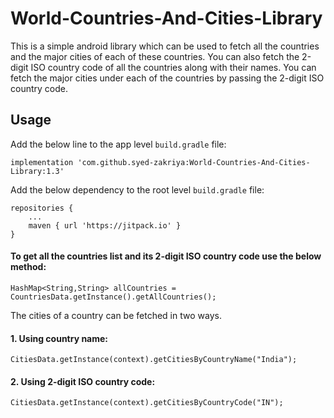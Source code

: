 # World-Countries-And-Cities-Library
This is a simple android library which can be used to fetch all the countries and the major cities of each of these countries.
You can also fetch the 2-digit ISO country code of all the countries along with their names.
You can fetch the major cities under each of the countries by passing the 2-digit ISO country code.

<h2>Usage</h2>

Add the below line to the app level `build.gradle` file:

`implementation 'com.github.syed-zakriya:World-Countries-And-Cities-Library:1.3'`

Add the below dependency to the root level `build.gradle` file:

    repositories {
        ...
        maven { url 'https://jitpack.io' }
    }

<h4>To get all the countries list and its 2-digit ISO country code use the below method:</h4>

`HashMap<String,String> allCountries = CountriesData.getInstance().getAllCountries();`

The cities of a country can be fetched in two ways.
<h4>1. Using country name:</h4>

`CitiesData.getInstance(context).getCitiesByCountryName("India");`

<h4>2. Using 2-digit ISO country code:</h4>

`CitiesData.getInstance(context).getCitiesByCountryCode("IN");`
        
